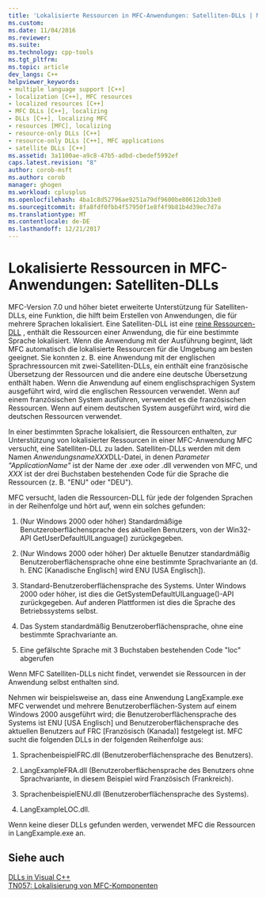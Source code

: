 ```yaml
---
title: 'Lokalisierte Ressourcen in MFC-Anwendungen: Satelliten-DLLs | Microsoft Docs'
ms.custom: 
ms.date: 11/04/2016
ms.reviewer: 
ms.suite: 
ms.technology: cpp-tools
ms.tgt_pltfrm: 
ms.topic: article
dev_langs: C++
helpviewer_keywords:
- multiple language support [C++]
- localization [C++], MFC resources
- localized resources [C++]
- MFC DLLs [C++], localizing
- DLLs [C++], localizing MFC
- resources [MFC], localizing
- resource-only DLLs [C++]
- resource-only DLLs [C++], MFC applications
- satellite DLLs [C++]
ms.assetid: 3a1100ae-a9c8-47b5-adbd-cbedef5992ef
caps.latest.revision: "8"
author: corob-msft
ms.author: corob
manager: ghogen
ms.workload: cplusplus
ms.openlocfilehash: 4ba1c8d52796ae9251a79df9600be80612db33e0
ms.sourcegitcommit: 8fa8fdf0fbb4f57950f1e8f4f9b81b4d39ec7d7a
ms.translationtype: MT
ms.contentlocale: de-DE
ms.lasthandoff: 12/21/2017
---
```

# <a name="localized-resources-in-mfc-applications-satellite-dlls"></a>Lokalisierte Ressourcen in MFC-Anwendungen: Satelliten-DLLs
MFC-Version 7.0 und höher bietet erweiterte Unterstützung für Satelliten-DLLs, eine Funktion, die hilft beim Erstellen von Anwendungen, die für mehrere Sprachen lokalisiert. Eine Satelliten-DLL ist eine [reine Ressourcen-DLL](../build/creating-a-resource-only-dll.md) , enthält die Ressourcen einer Anwendung, die für eine bestimmte Sprache lokalisiert. Wenn die Anwendung mit der Ausführung beginnt, lädt MFC automatisch die lokalisierte Ressourcen für die Umgebung am besten geeignet. Sie konnten z. B. eine Anwendung mit der englischen Sprachressourcen mit zwei-Satelliten-DLLs, ein enthält eine französische Übersetzung der Ressourcen und die andere eine deutsche Übersetzung enthält haben. Wenn die Anwendung auf einem englischsprachigen System ausgeführt wird, wird die englischen Ressourcen verwendet. Wenn auf einem französischen System ausführen, verwendet es die französischen Ressourcen. Wenn auf einem deutschen System ausgeführt wird, wird die deutschen Ressourcen verwendet.  
  
 In einer bestimmten Sprache lokalisiert, die Ressourcen enthalten, zur Unterstützung von lokalisierter Ressourcen in einer MFC-Anwendung MFC versucht, eine Satelliten-DLL zu laden. Satelliten-DLLs werden mit dem Namen *AnwendungsnameXXX*DLL-Datei, in denen *Parameter "ApplicationName"* ist der Name der .exe oder .dll verwenden von MFC, und *XXX* ist der drei Buchstaben bestehenden Code für die Sprache die Ressourcen (z. B. "ENU" oder "DEU").  
  
 MFC versucht, laden die Ressourcen-DLL für jede der folgenden Sprachen in der Reihenfolge und hört auf, wenn ein solches gefunden:  
  
1.  (Nur Windows 2000 oder höher) Standardmäßige Benutzeroberflächensprache des aktuellen Benutzers, von der Win32-API GetUserDefaultUILanguage() zurückgegeben.  
  
2.  (Nur Windows 2000 oder höher) Der aktuelle Benutzer standardmäßig Benutzeroberflächensprache ohne eine bestimmte Sprachvariante an (d. h. ENC [Kanadische Englisch] wird ENU [USA Englisch]).  
  
3.  Standard-Benutzeroberflächensprache des Systems. Unter Windows 2000 oder höher, ist dies die GetSystemDefaultUILanguage()-API zurückgegeben. Auf anderen Plattformen ist dies die Sprache des Betriebssystems selbst.  
  
4.  Das System standardmäßig Benutzeroberflächensprache, ohne eine bestimmte Sprachvariante an.  
  
5.  Eine gefälschte Sprache mit 3 Buchstaben bestehenden Code "loc" abgerufen  
  
 Wenn MFC Satelliten-DLLs nicht findet, verwendet sie Ressourcen in der Anwendung selbst enthalten sind.  
  
 Nehmen wir beispielsweise an, dass eine Anwendung LangExample.exe MFC verwendet und mehrere Benutzeroberflächen-System auf einem Windows 2000 ausgeführt wird; die Benutzeroberflächensprache des Systems ist ENU [USA Englisch] und Benutzeroberflächensprache des aktuellen Benutzers auf FRC [Französisch (Kanada)] festgelegt ist. MFC sucht die folgenden DLLs in der folgenden Reihenfolge aus:  
  
1.  SprachenbeispielFRC.dll (Benutzeroberflächensprache des Benutzers).  
  
2.  LangExampleFRA.dll (Benutzeroberflächensprache des Benutzers ohne Sprachvariante, in diesem Beispiel wird Französisch (Frankreich).  
  
3.  SprachenbeispielENU.dll (Benutzeroberflächensprache des Systems).  
  
4.  LangExampleLOC.dll.  
  
 Wenn keine dieser DLLs gefunden werden, verwendet MFC die Ressourcen in LangExample.exe an.  
  
## <a name="see-also"></a>Siehe auch  
 [DLLs in Visual C++](../build/dlls-in-visual-cpp.md)   
 [TN057: Lokalisierung von MFC-Komponenten](../mfc/tn057-localization-of-mfc-components.md)